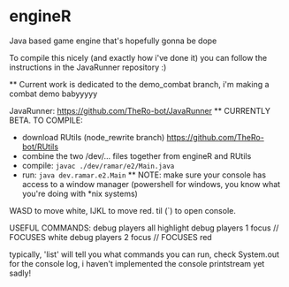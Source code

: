 # engineR
Java based game engine that's hopefully gonna be dope

To compile this nicely (and exactly how i've done it) you can follow the instructions in the JavaRunner repository :) 

** Current work is dedicated to the demo_combat branch, i'm making a combat demo babyyyyy

JavaRunner: https://github.com/TheRo-bot/JavaRunner
** CURRENTLY BETA. TO COMPILE:
 - download RUtils (node_rewrite branch) https://github.com/TheRo-bot/RUtils
 - combine the two /dev/... files together from engineR and RUtils 
 - compile: `javac ./dev/ramar/e2/Main.java`
 - run: `java dev.ramar.e2.Main`
   ** NOTE: make sure your console has access to a window manager (powershell for windows, you know what you're doing with \*nix systems)

WASD to move white, IJKL to move red.
til (\`) to open console.

USEFUL COMMANDS:
debug players all highlight
debug players 1 focus // FOCUSES white
debug players 2 focus // FOCUSES red

typically, 'list' will tell you what commands you can run, check System.out for the console log, i haven't implemented the console printstream yet sadly!
